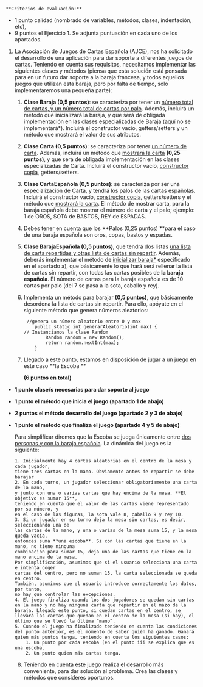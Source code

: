 

    **Criterios de evaluación:** 



*   1 punto calidad (nombrado de variables, métodos, clases, indentación, etc), 
*   9 puntos el Ejercicio 1. Se adjunta puntuación en cada uno de los apartados.
1. La Asociación de Juegos de Cartas Española (AJCE), nos ha solicitado el desarrollo de una aplicación para dar soporte a diferentes juegos de cartas. Teniendo en cuenta sus requisitos, necesitamos implementar las siguientes clases y métodos (piensa que esta solución está pensada para en un futuro dar soporte a la baraja francesa, y todos aquellos juegos que utilizan esta baraja, pero por falta de tiempo, solo implementaremos una pequeña parte):
    1. **Clase Baraja (0,5 puntos)**: se caracteriza por tener un <span style="text-decoration:underline;">número total de cartas, y un número total de cartas por palo</span>. Además, incluirá un método que inicializará la baraja, y que será de obligada implementación en las clases especializadas de Baraja (aquí no se implementará*). Incluirá el constructor vacío, getters/setters y un método que mostrará el valor de sus atributos.
    2. **Clase Carta (0,5 puntos)**: se caracteriza por tener <span style="text-decoration:underline;">un número de carta</span>. Además, incluirá un método que <span style="text-decoration:underline;">mostrará la carta</span> **(0,25 puntos)**, y que será de obligada implementación en las clases especializadas de Carta. Incluirá el constructor vacío, <span style="text-decoration:underline;">constructor copia</span>, getters/setters.
    3. **Clase CartaEspañola (0,5 puntos)**: se caracteriza por ser una especialización de Carta, y tendrá los palos de las cartas españolas. Incluirá el constructor vacío, <span style="text-decoration:underline;">constructor copia,</span> getters/setters y el método que <span style="text-decoration:underline;">mostrará la carta</span>. El método de mostrar carta, para la baraja española debe mostrar el número de carta y el palo; ejemplo: 1 de OROS, SOTA de BASTOS, REY de ESPADAS.
    4. Debes tener en cuenta que los **Palos (0,25 puntos) **para el caso de una baraja española son oros, copas, bastos y espadas.
    5. **Clase BarajaEspañola (0,5 puntos)**, que tendrá dos listas <span style="text-decoration:underline;">una lista de carta repartidas y otras lista de cartas sin repartir</span>.  Además, deberás implementar el método de <span style="text-decoration:underline;">inicializar baraja*</span> especificado en el apartado a), que básicamente lo que hará será rellenar la lista de cartas sin repartir, con todas las cartas posibles de **la baraja española**. El número de cartas para la baraja española es de 10 cartas por palo (del 7 se pasa a la sota, caballo y rey). 
    6. Implementa un método para barajar **(0,5 puntos)**, que básicamente desordena la lista de cartas sin repartir. Para ello, apóyate en el siguiente método que genera números aleatorios:

        ```
         //genera un número aleatorio entre 0 y max
            public static int generarAleatorio(int max) {
        // Instanciamos la clase Random
                Random random = new Random();
                return random.nextInt(max);
            }
        ```


    7. Llegado a este punto, estamos en disposición de jugar a un juego en este caso **la Escoba **

        **(6 puntos en total)**

*   **1 punto clase/s necesarias para dar soporte al juego**
*   **1 punto el método que inicia el juego (apartado 1 de abajo)**
*   **2 puntos el método desarrollo del juego (apartado 2 y 3 de abajo)**
*   **1 punto el método que finaliza el juego** **(apartado 4 y 5 de abajo)**

    Para simplificar diremos que la Escoba se juega únicamente entre <span style="text-decoration:underline;">dos personas y con la baraja española</span>. La dinámica del juego es la siguiente:

        1. Inicialmente hay 4 cartas aleatorias en el centro de la mesa y cada jugador, 
        tiene tres cartas en la mano. Obviamente antes de repartir se debe barajar
        2. En cada turno, un jugador seleccionar obligatoriamente una carta de la mano, 
        y junto con una o varias cartas que hay encima de la mesa. **El objetivo es sumar 15**,
        teniendo en cuenta que el valor de las cartas viene representado por su número, y 
        en el caso de las figuras, la sota vale 8, caballo 9 y rey 10.  
        3. Si un jugador en su turno deja la mesa sin cartas, es decir, seleccionando una de 
        las cartas de la mano, y una o varias de la mesa suma 15, y la mesa queda vacía, 
        entonces suma **una escoba**. Si con las cartas que tiene en la mano, no tiene ninguna
        combinación para sumar 15, deja una de las cartas que tiene en la mano encima de la mesa. 
        Por simplificación, asumimos que si el usuario selecciona una carta e intenta coger 
        cartas del centro, pero no suman 15, la carta seleccionada se queda en centro. 
        También, asumimos que el usuario introduce correctamente los datos, por tanto, 
        no hay que controlar las excepciones.
        4. El juego finaliza cuando los dos jugadores se quedan sin cartas en la mano y no hay ninguna carta que repartir en el mazo de la baraja. Llegado este punto, si quedan cartas en el centro, se llevará las cartas que quedan en el centro de la mesa (si hay), el último que se llevó la última “mano”. 
        5. Cuando el juego ha finalizado teniendo en cuenta las condiciones del punto anterior, es el momento de saber quién ha ganado. Ganará quien más puntos tenga, teniendo en cuenta los siguientes casos: 
            1. Un punto por cada escoba (en el punto iii se explica que es una escoba.
            2. Un punto quien más cartas tenga.
    8. Teniendo en cuenta este juego realiza el desarrollo más conveniente, para dar solución al problema. Crea las clases y métodos que consideres oportunos.
